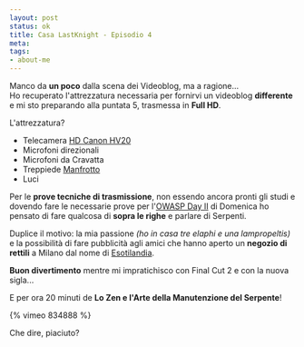 ```yaml
--- 
layout: post
status: ok
title: Casa LastKnight - Episodio 4
meta: 
tags: 
- about-me
---
```

Manco da **un poco** dalla scena dei Videoblog, ma a ragione...  
Ho recuperato l'attrezzatura necessaria per fornirvi un videoblog **differente** e mi sto preparando alla puntata 5, trasmessa in **Full HD**.  
  
L'attrezzatura?  
  
* Telecamera [HD Canon HV20](http://www.camcorderinfo.com/content/Canon-HV20-Camcorder-Review.htm)  
* Microfoni direzionali  
* Microfoni da Cravatta  
* Treppiede [Manfrotto](http://www.manfrotto.com)  
* Luci  
  
Per le **prove tecniche di trasmissione**, non essendo ancora pronti gli studi e dovendo fare le necessarie prove per l'[OWASP Day II](http://www.owasp.org/index.php/Italy#NEWS:_OWASP_Day_II:_31st_March_Rome) di Domenica ho pensato di fare qualcosa di **sopra le righe** e parlare di Serpenti.  
  
Duplice il motivo: la mia passione *(ho in casa tre elaphi e una lampropeltis)* e la possibilità di fare pubblicità agli amici che hanno aperto un **negozio di rettili** a Milano dal nome di [Esotilandia](http://www.esotilandia.com).  
  
**Buon divertimento** mentre mi impratichisco con Final Cut 2 e con la nuova sigla...  
  
E per ora 20 minuti de **Lo Zen e l'Arte della Manutenzione del Serpente**!  
  
{% vimeo 834888 %}
  
Che dire, piaciuto?  
  
 
